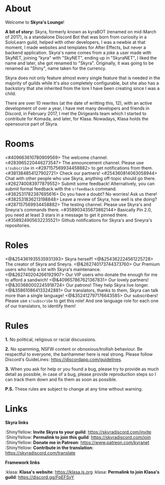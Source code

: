 # About

Welcome to **Skyra's Lounge**!

**A bit of story:** Skyra, formerly known as kyraBOT (renamed on mid-March of 2017), is a standalone Discord Bot that was born from curiosity in a SoloLearn guild, helped with other developers, I was a newbie at that moment, I made websites and templates for After Effects, but never a backend application. Skyra's name comes from a joke a user made with SkyNET, joining "kyra" with "SkyNET", ending up in "SkyraNET", I liked the name and later, she got renamed to "Skyra". Originally, it was going to be renamed as "Shiny", name taken for the currency.

Skyra does not only feature almost every single feature that is needed in the majority of guilds while it's also completely configurable, but she also has a backstory that she inherited from the lore I have been creating since I was a child.

There are over 10 rewrites (at the date of writting this, 12), with an active development of over a year, I have met many developers and friends in Discord, in February 2017, I met the Dirigeants team which I started to contribute for Komada, and later, for Klasa. Nowadays, Klasa holds the opensource part of Skyra.

# Rooms

<#409663610780909569> The welcome channel.
<#283965220446273547> The announcement channel. Please use `s!subscribe` in <#287157569934458882> to get notifications from them.
<#381384854127902721> Check our partners!
<#254360814063058944> Chat with other people who use Skyra, anything off-topic should go there.
<#262740083977879552> Submit some feedback! Alternatively, you can submit formal feedback with the `s!feedback` command.
<#382531782387695616> Do you have a doubt? No worries! Ask us there!
<#382531836213198848> Leave a review of Skyra, how well is she doing?
<#287157569934458882> The testing channel. Please use Skyra's and Sneyra's commands there.
<#358903435673862144> Basically Pin 2.0, you need at least 3 stars in a message to get it pinned there.
<#358924905632235521> Github notifications for Skyra's and Sneyra's repositories.

# Roles

<@&254361935535931393> Skyra herself!
<@&254362224561225728> The creator of Skyra and Sneyra.
<@&262740173744373760> Our Premium users who help a lot with Skyra's maintenance.
<@&262740204266192907> Our VIP users who donate the enough for me to afford a sandwich!
<@&409657867621367831> Our lovely partners!
<@&303680002245918724> Our patrons! They help Skyra live longer.
<@&358610864133242881> Our translators, thanks to them, Skyra can talk more than a single language!
<@&352412797176643585> Our subscribers! Please use `s!subscribe` to get this role!
And one language role for each one of our translators, to identify them!

# Rules

**1.** No political, religious or racial discussions.

**2.** No spamming, NSFW content or obnoxious/trollish behaviour. Be respectful to everyone, the banhammer here is real strong. Please follow Discord's GuideLines: <https://discordapp.com/guidelines>.

**3.** When you ask for help or you found a bug, please try to provide as much detail as possible, in case of a bug, please provide reproduction steps so I can track them down and fix them as soon as possible.

**P.S.** These rules are subject to change at any time without warning.

# Links

**Skyra links**

:ShinyYellow: **Invite Skyra to your guild**: <https://skyradiscord.com/invite>
:ShinyYellow: **Permalink to join this guild**: <https://skyradiscord.com/join>
:ShinyYellow: **Donate me in Patreon**: <https://www.patreon.com/kyranet>
:ShinyYellow: **Contribute in the translation**: <https://skyradiscord.com/translate>

**Framework links**

:klasa: **Klasa's website**: <https://klasa.js.org>
:klasa: **Permalink to join Klasa's guild**: <https://discord.gg/FpEFSyY>
